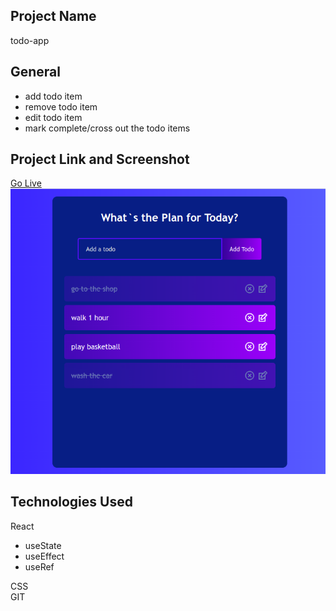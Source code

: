 ## Project Name 
todo-app
## General 
- add todo item
- remove todo item
- edit todo item
- mark complete/cross out the todo items
## Project Link and Screenshot  
[Go Live](https://todo-app-deployed.netlify.app/)  
![Screenshot](src/assets/todo.png)
## Technologies Used  
React  
- useState
- useEffect
- useRef  
  
CSS    
GIT     


